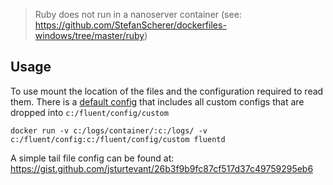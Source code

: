 > Ruby does not run in a nanoserver container (see: https://github.com/StefanScherer/dockerfiles-windows/tree/master/ruby)

## Usage
To use mount the location of the files and the configuration required to read them. There is a [default config](fluent.conf) that includes all custom configs that are dropped into `c:/fluent/config/custom`

```
docker run -v c:/logs/container/:c:/logs/ -v c:/fluent/config:c:/fluent/config/custom fluentd
```

A simple tail file config can be found at: https://gist.github.com/jsturtevant/26b3f9b9fc87cf517d37c49759295eb6
